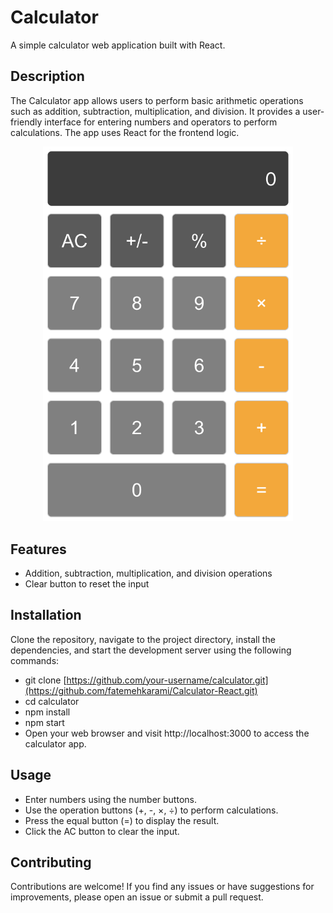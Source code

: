 # Calculator

A simple calculator web application built with React.

## Description

The Calculator app allows users to perform basic arithmetic operations such as addition, subtraction, multiplication, and division. It provides a user-friendly interface for entering numbers and operators to perform calculations. The app uses React for the frontend logic.

<div align="center">
  <img src="./screenshot.png" width="400px">
</div>

## Features

- Addition, subtraction, multiplication, and division operations
- Clear button to reset the input

## Installation

Clone the repository, navigate to the project directory, install the dependencies, and start the development server using the following commands:

- git clone [https://github.com/your-username/calculator.git](https://github.com/fatemehkarami/Calculator-React.git)
- cd calculator
- npm install
- npm start
- Open your web browser and visit http://localhost:3000 to access the calculator app.

## Usage

- Enter numbers using the number buttons.
- Use the operation buttons (+, -, ×, ÷) to perform calculations.
- Press the equal button (=) to display the result.
- Click the AC button to clear the input.

## Contributing

Contributions are welcome! If you find any issues or have suggestions for improvements, please open an issue or submit a pull request.
